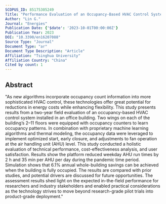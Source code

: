 ```yaml
---
SCOPUS_ID: 85175305249
Title: "Performance Evaluation of an Occupancy-Based HVAC Control System in an Office Building †"
Author: "Lin G."
Journal: "Energies"
Publication Date: {'$date': '2023-10-01T00:00:00Z'}
Publication Year: 2023
DOI: "10.3390/en16207088"
Source Type: "Journal"
Document Type: "ar"
Document Type Description: "Article"
Affiliation: "Tsinghua University"
Affiliation Country: "China"
Cited by count: 1
---
```


## Abstract
"As new algorithms incorporate occupancy count information into more sophisticated HVAC control, these technologies offer great potential for reductions in energy costs while enhancing flexibility. This study presents results from a two-year field evaluation of an occupancy-based HVAC control system installed in an office building. Two wings on each of the building’s 2–11 floors were equipped with occupancy counters to learn occupancy patterns. In combination with proprietary machine learning algorithms and thermal modeling, the occupancy data were leveraged to implement optimized start, early closure, and adjustments to fan operation at the air handling unit (AHU) level. This study conducted a holistic evaluation of technical performance, cost-effectiveness analysis, and user satisfaction. Results show the platform reduced weekday AHU run times by 2 h and 35 min per AHU per day during the pandemic time period. Simulation shows that 6.1% annual whole-building savings can be achieved when the building is fully occupied. The results are compared with prior studies, and potential drivers are discussed for future opportunities. The assessment results shed light on the expected in-the-field performance for researchers and industry stakeholders and enabled practical considerations as the technology strives to move beyond research-grade pilot trials into product-grade deployment."
